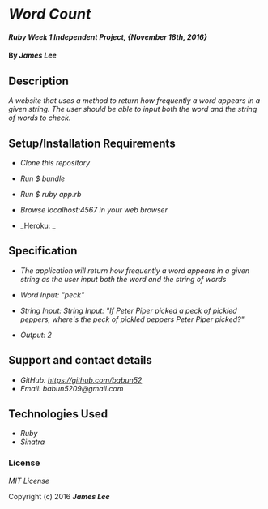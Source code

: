 # _Word Count_

#### _Ruby Week 1 Independent Project, {November 18th, 2016}_

#### By _**James Lee**_

## Description

_A website that uses a method to return how frequently a word appears in a given string. The user should be able to input both the word and the string of words to check._

## Setup/Installation Requirements

* _Clone this repository_
* _Run $ bundle_
* _Run $ ruby app.rb_
* _Browse localhost:4567 in your web browser_

* _Heroku: _

## Specification

* _The application will return how frequently a word appears in a given string as the user input both the word and the string of words_

 * _Word Input: "peck"_
 * _String Input: String Input: "If Peter Piper picked a peck of pickled peppers, where's the peck of pickled peppers Peter Piper picked?"_
 * _Output: 2_

## Support and contact details

* _GitHub: https://github.com/babun52_
* _Email: babun5209@gmail.com_

## Technologies Used

* _Ruby_
* _Sinatra_

### License

*MIT License*

Copyright (c) 2016 **_James Lee_**
